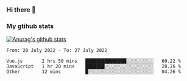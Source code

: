 ### Hi there 👋

### My gtihub stats

[![Anurag's github stats](https://github-readme-stats.vercel.app/api?username=gaozhidong)](https://github.com/gaozhidong/github-readme-stats)

<!--START_SECTION:waka-->

```text
From: 20 July 2022 - To: 27 July 2022

Vue.js       2 hrs 50 mins   ███████████████░░░░░░░░░░   60.22 %
JavaScript   1 hr 20 mins    ███████░░░░░░░░░░░░░░░░░░   28.26 %
Other        12 mins         █░░░░░░░░░░░░░░░░░░░░░░░░   04.26 %
```

<!--END_SECTION:waka-->